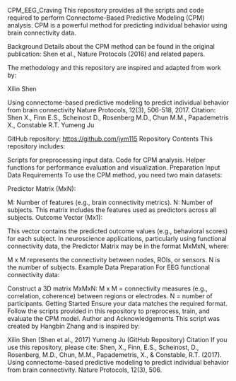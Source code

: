 CPM_EEG_Craving
This repository provides all the scripts and code required to perform Connectome-Based Predictive Modeling (CPM) analysis. CPM is a powerful method for predicting individual behavior using brain connectivity data.

Background
Details about the CPM method can be found in the original publication:
Shen et al., Nature Protocols (2016) and related papers.

The methodology and this repository are inspired and adapted from work by:

Xilin Shen

Using connectome-based predictive modeling to predict individual behavior from brain connectivity
Nature Protocols, 12(3), 506-518, 2017.
Citation: Shen X., Finn E.S., Scheinost D., Rosenberg M.D., Chun M.M., Papademetris X., Constable R.T.
Yumeng Ju

GitHub repository: https://github.com/jym115
Repository Contents
This repository includes:

Scripts for preprocessing input data.
Code for CPM analysis.
Helper functions for performance evaluation and visualization.
Preparation
Input Data Requirements
To use the CPM method, you need two main datasets:

Predictor Matrix (MxN):

M: Number of features (e.g., brain connectivity metrics).
N: Number of subjects.
This matrix includes the features used as predictors across all subjects.
Outcome Vector (Mx1):

This vector contains the predicted outcome values (e.g., behavioral scores) for each subject.
In neuroscience applications, particularly using functional connectivity data, the Predictor Matrix may be in the format MxMxN, where:

M x M represents the connectivity between nodes, ROIs, or sensors.
N is the number of subjects.
Example Data Preparation
For EEG functional connectivity data:

Construct a 3D matrix MxMxN:
M x M = connectivity measures (e.g., correlation, coherence) between regions or electrodes.
N = number of participants.
Getting Started
Ensure your data matches the required format.
Follow the scripts provided in this repository to preprocess, train, and evaluate the CPM model.
Author and Acknowledgements
This script was created by Hangbin Zhang and is inspired by:

Xilin Shen (Shen et al., 2017)
Yumeng Ju (GitHub Repository)
Citation
If you use this repository, please cite:
Shen, X., Finn, E.S., Scheinost, D., Rosenberg, M.D., Chun, M.M., Papademetris, X., & Constable, R.T. (2017). Using connectome-based predictive modeling to predict individual behavior from brain connectivity. Nature Protocols, 12(3), 506.

